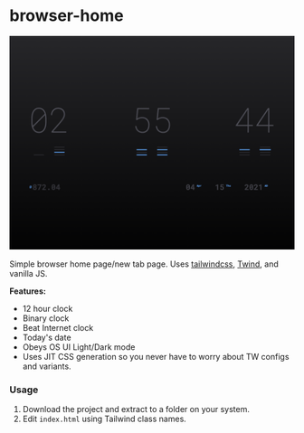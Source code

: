 # browser-home

![home](screenshot.png)

Simple browser home page/new tab page. Uses [tailwindcss](https://github.com/tailwindcss/tailwindcss), [Twind](https://twind.dev), and vanilla JS.

**Features:**
* 12 hour clock
* Binary clock
* Beat Internet clock
* Today's date
* Obeys OS UI Light/Dark mode
* Uses JIT CSS generation so you never have to worry about TW configs and variants.

### Usage

1. Download the project and extract to a folder on your system.
2. Edit `index.html` using Tailwind class names.
